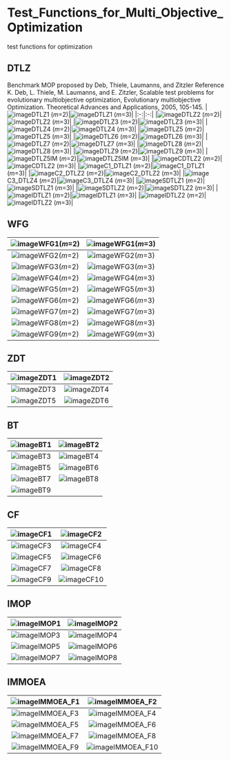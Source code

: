 # Test_Functions_for_Multi_Objective_Optimization
test functions for optimization

## DTLZ
Benchmark MOP proposed by Deb, Thiele, Laumanns, and Zitzler
Reference
K. Deb, L. Thiele, M. Laumanns, and E. Zitzler, Scalable test problems
for evolutionary multiobjective optimization, Evolutionary multiobjective
Optimization. Theoretical Advances and Applications, 2005, 105-145.
|![image](image1/DTLZ1_M2.svg)DTLZ1 (_m_=2)|![image](image1/DTLZ1_M3.svg)DTLZ1 (_m_=3)|
|:-:|:-:|
|![image](image1/DTLZ2_M2.svg)DTLZ2 (_m_=2)|![image](image1/DTLZ2_M3.svg)DTLZ2 (_m_=3)|
|![image](image1/DTLZ3_M2.svg)DTLZ3 (_m_=2)|![image](image1/DTLZ3_M3.svg)DTLZ3 (_m_=3)|
|![image](image1/DTLZ4_M2.svg)DTLZ4 (_m_=2)|![image](image1/DTLZ4_M3.svg)DTLZ4 (_m_=3)|
|![image](image1/DTLZ5_M2.svg)DTLZ5 (_m_=2)|![image](image1/DTLZ5_M3.svg)DTLZ5 (_m_=3)|
|![image](image1/DTLZ6_M2.svg)DTLZ6 (_m_=2)|![image](image1/DTLZ6_M3.svg)DTLZ6 (_m_=3)|
|![image](image1/DTLZ7_M2.svg)DTLZ7 (_m_=2)|![image](image1/DTLZ7_M3.svg)DTLZ7 (_m_=3)|
|![image](image1/DTLZ8_M2.svg)DTLZ8 (_m_=2)|![image](image1/DTLZ8_M3.svg)DTLZ8 (_m_=3)|
|![image](image1/DTLZ9_M2.svg)DTLZ9 (_m_=2)|![image](image1/DTLZ9_M3.svg)DTLZ9 (_m_=3)|
|![image](image1/DTLZ5IM_M2.svg)DTLZ5IM (_m_=2)|![image](image1/DTLZ5IM_M3.svg)DTLZ5IM (_m_=3)|
|![image](image1/CDTLZ2_M2.svg)CDTLZ2 (_m_=2)|![image](image1/CDTLZ2_M3.svg)CDTLZ2 (_m_=3)|
|![image](image1/C1_DTLZ1_M2.svg)C1_DTLZ1 (_m_=2)|![image](image1/C1_DTLZ1_M3.svg)C1_DTLZ1 (_m_=3)|
|![image](image1/C2_DTLZ2_M2.svg)C2_DTLZ2 (_m_=2)|![image](image1/C2_DTLZ2_M3.svg)C2_DTLZ2 (_m_=3)|
|![image](image1/C3_DTLZ4_M2.svg)C3_DTLZ4 (_m_=2)|![image](image1/C3_DTLZ4_M3.svg)C3_DTLZ4 (_m_=3)|
|![image](image1/SDTLZ1_M2.svg)SDTLZ1 (_m_=2)|![image](image1/SDTLZ1_M3.svg)SDTLZ1 (_m_=3)|
|![image](image1/SDTLZ2_M2.svg)SDTLZ2 (_m_=2)|![image](image1/SDTLZ2_M3.svg)SDTLZ2 (_m_=3)|
|![image](image1/IDTLZ1_M2.svg)IDTLZ1 (_m_=2)|![image](image1/IDTLZ1_M3.svg)IDTLZ1 (_m_=3)|
|![image](image1/IDTLZ2_M2.svg)IDTLZ2 (_m_=2)|![image](image1/IDTLZ2_M3.svg)IDTLZ2 (_m_=3)|

## WFG
|![image](image1/WFG1_M2.svg)WFG1(_m_=2)|![image](image1/WFG1_M3.svg)WFG1(_m_=3)|
|:-:|:-:|
|![image](image1/WFG2_M2.svg)WFG2(_m_=2)|![image](image1/WFG2_M3.svg)WFG2(_m_=3)|
|![image](image1/WFG3_M2.svg)WFG3(_m_=2)|![image](image1/WFG3_M3.svg)WFG3(_m_=3)|
|![image](image1/WFG4_M2.svg)WFG4(_m_=2)|![image](image1/WFG4_M3.svg)WFG4(_m_=3)|
|![image](image1/WFG5_M2.svg)WFG5(_m_=2)|![image](image1/WFG5_M3.svg)WFG5(_m_=3)|
|![image](image1/WFG6_M2.svg)WFG6(_m_=2)|![image](image1/WFG6_M3.svg)WFG6(_m_=3)|
|![image](image1/WFG7_M2.svg)WFG7(_m_=2)|![image](image1/WFG7_M3.svg)WFG7(_m_=3)|
|![image](image1/WFG8_M2.svg)WFG8(_m_=2)|![image](image1/WFG8_M3.svg)WFG8(_m_=3)|
|![image](image1/WFG9_M2.svg)WFG9(_m_=2)|![image](image1/WFG9_M3.svg)WFG9(_m_=3)|

## ZDT
|![image](image2/ZDT1_M2.svg)ZDT1|![image](image2/ZDT2_M2.svg)ZDT2|
|:-:|:-:|
|![image](image2/ZDT3_M2.svg)ZDT3|![image](image2/ZDT4_M2.svg)ZDT4|
|![image](image2/ZDT5_M2.svg)ZDT5|![image](image2/ZDT6_M2.svg)ZDT6|

## BT
|![image](image2/BT1_M2.svg)BT1|![image](image2/BT2_M2.svg)BT2|
|:-:|:-:|
|![image](image2/BT3_M2.svg)BT3|![image](image2/BT4_M2.svg)BT4|
|![image](image2/BT5_M2.svg)BT5|![image](image2/BT6_M2.svg)BT6|
|![image](image2/BT7_M2.svg)BT7|![image](image2/BT8_M2.svg)BT8|
|![image](image2/BT9_M3.svg)BT9||

## CF
|![image](image2/CF1_M2.svg)CF1|![image](image2/CF2_M2.svg)CF2|
|:-:|:-:|
|![image](image2/CF3_M2.svg)CF3|![image](image2/CF4_M2.svg)CF4|
|![image](image2/CF5_M2.svg)CF5|![image](image2/CF6_M2.svg)CF6|
|![image](image2/CF7_M2.svg)CF7|![image](image2/CF8_M3.svg)CF8|
|![image](image2/CF9_M3.svg)CF9|![image](image2/CF10_M3.svg)CF10|

## IMOP
|![image](image2/IMOP1_M2.svg)IMOP1|![image](image2/IMOP2_M2.svg)IMOP2|
|:-:|:-:|
|![image](image2/IMOP3_M2.svg)IMOP3|![image](image2/IMOP4_M3.svg)IMOP4|
|![image](image2/IMOP5_M3.svg)IMOP5|![image](image2/IMOP6_M3.svg)IMOP6|
|![image](image2/IMOP7_M3.svg)IMOP7|![image](image2/IMOP8_M3.svg)IMOP8|

## IMMOEA
|![image](image2/IMMOEA_F1_M2.svg)IMMOEA_F1|![image](image2/IMMOEA_F2_M2.svg)IMMOEA_F2|
|:-:|:-:|
|![image](image2/IMMOEA_F3_M2.svg)IMMOEA_F3|![image](image2/IMMOEA_F4_M3.svg)IMMOEA_F4|
|![image](image2/IMMOEA_F5_M2.svg)IMMOEA_F5|![image](image2/IMMOEA_F6_M2.svg)IMMOEA_F6|
|![image](image2/IMMOEA_F7_M2.svg)IMMOEA_F7|![image](image2/IMMOEA_F8_M3.svg)IMMOEA_F8|
|![image](image2/IMMOEA_F9_M2.svg)IMMOEA_F9|![image](image2/IMMOEA_F10_M2.svg)IMMOEA_F10|

